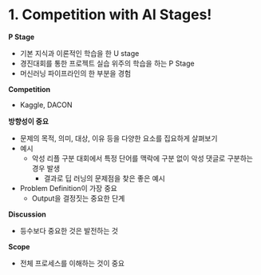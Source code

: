 # 1. Competition with AI Stages!

**P Stage**

- 기본 지식과 이론적인 학습을 한 U stage
- 경진대회를 통한 프로젝트 실습 위주의 학습을 하는 P Stage
- 머신러닝 파이프라인의 한 부분을 경험



**Competition**

- Kaggle, DACON





**방향성이 중요**

- 문제의 목적, 의미, 대상, 이유 등을 다양한 요소를 집요하게 살펴보기
- 예시
  - 악성 리플 구분 대회에서 특정 단어를 맥락에 구분 없이 악성 댓글로 구분하는 경우 발생
    - 결과로 딥 러닝의 문제점을 찾은 좋은 예시
- Problem Definition이 가장 중요
  - Output을 결정짓는 중요한 단계



**Discussion**

- 등수보다 중요한 것은 발전하는 것



**Scope**

- 전체 프로세스를 이해하는 것이 중요
